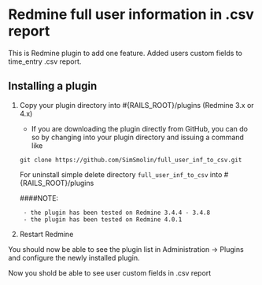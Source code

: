 # Redmine full user information in .csv report 

This is Redmine plugin to add one feature. Added users custom fields to time_entry .csv report.

## Installing a plugin

1. Copy your plugin directory into #{RAILS_ROOT}/plugins (Redmine 3.x or 4.x) 
   * If you are downloading the plugin directly from GitHub, you can do so by changing into your plugin directory and issuing a command like 

    ```
    git clone https://github.com/SimSmolin/full_user_inf_to_csv.git
    ```
    For uninstall simple delete directory ```full_user_inf_to_csv``` into #{RAILS_ROOT}/plugins 

    ####NOTE: 
   
        - the plugin has been tested on Redmine 3.4.4 - 3.4.8
        - the plugin has been tested on Redmine 4.0.1 

2. Restart Redmine

You should now be able to see the plugin list in Administration -> Plugins and configure the newly installed plugin.

Now you shold be able to see user custom fields in .csv report  


